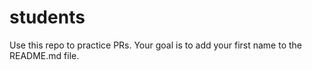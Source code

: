 # students
Use this repo to practice PRs. Your goal is to add your first name to the README.md file.
